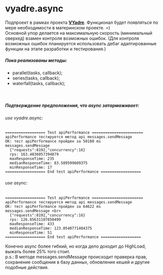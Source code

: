 # vyadre.async
Подпроект в рамках проекта [**VYadre**](http://vyadre.com). Функционал будет появляться по мере необходимости в материнском проекте. =) <br>
Основной упор делается на максимальную скорость (минимальный оверхед) взамен контроля возможных ошибок.
(Для контроля возможных ошибок планируется использовать дебаг адаптированные функции на этапе разработки и тестирования.)

##### Пока реализованы методы:
  * parallel(tasks, callback);
  * series(tasks, callback);
  * waterfall(tasks, callback);
<br><br><br>

##### Подтверждение предположения, что async затармаживает:
###### use vyadre.async:
```
================== Test apiPerformance =======================
apiPerformance тестируется метод api messages.sendMessage
OK: тест apiPerformance пройден за 50180 ms
messages.sendMessage
  {"requests":8192,"concurrency":16}
  rps: 163.4836057394879
  maxResponseTime: 235
  medianResponseTime: 83.589599609375
  minResponseTime: 17
================== End test apiPerformance ==================
```
###### use async:
```
================== Test apiPerformance =======================
apiPerformance тестируется метод api messages.sendMessage
OK: тест apiPerformance пройден за 64622 ms
messages.sendMessage <br>
  {"requests":8192,"concurrency":16}
  rps: 126.85631107050499
  maxResponseTime: 433
  medianResponseTime: 123.0540771484375
  minResponseTime: 51
================== End test apiPerformance ==================
``` 
Конечно async более гибкий, но когда дело доходит до HighLoad, выжать более 25% того стоит. <br>
p.s.: В методе messages.sendMessage происходит праверка прав, сохранение сообщения в базу данных, обновление кешей и другие подобные действия.
  
